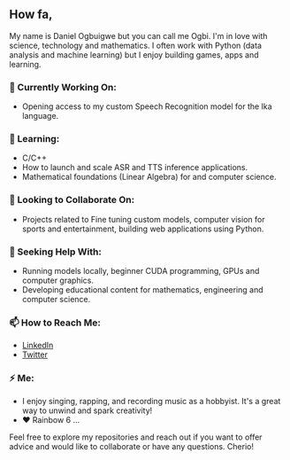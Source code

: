 ## How fa,

My name is Daniel Ogbuigwe but you can call me Ogbi. I'm in love with science, technology and mathematics. I often work with Python (data analysis and machine learning) but I enjoy building games, apps and learning.

### 🔭 Currently Working On:
- Opening access to my custom Speech Recognition model for the Ika language.
### 🌱 Learning:
- C/C++
- How to launch and scale ASR and TTS inference applications.
- Mathematical foundations (Linear Algebra) for and computer science.

### 👯 Looking to Collaborate On:
- Projects related to Fine tuning custom models, computer vision for sports and entertainment, building web applications using Python.

### 🤔 Seeking Help With:
- Running models locally, beginner CUDA programming, GPUs and computer graphics.
- Developing educational content for mathematics, engineering and computer science.

### 📫 How to Reach Me:
- [LinkedIn](https://linkedin.com/in/daniel-ogbuigwe/)
- [Twitter](https://x.com/ogbidaniel)

### ⚡ Me:
- I enjoy singing, rapping, and recording music as a hobbyist. It's a great way to unwind and spark creativity!
- ❤️ Rainbow 6 ...

Feel free to explore my repositories and reach out if you want to offer advice and would like to collaborate or have any questions. Cherio!
